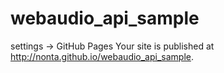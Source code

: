 # webaudio_api_sample

settings -> GitHub Pages
 Your site is published at http://nonta.github.io/webaudio_api_sample.
